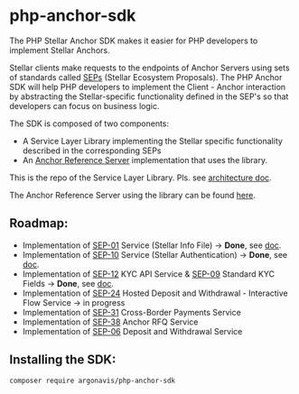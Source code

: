 # php-anchor-sdk

The PHP Stellar Anchor SDK makes it easier for PHP developers to implement Stellar Anchors.

Stellar clients make requests to the endpoints of Anchor Servers using sets of standards called [SEPs](https://developers.stellar.org/docs/fundamentals-and-concepts/stellar-ecosystem-proposals) (Stellar Ecosystem Proposals). The PHP Anchor SDK will help PHP developers to implement the Client - Anchor interaction by abstracting the Stellar-specific functionality defined in the SEP's so that developers can focus on business logic.

The SDK is composed of two components:
- A Service Layer Library implementing the Stellar specific functionality described in the corresponding SEPs
- An [Anchor Reference Server](https://github.com/Argo-Navis-Dev/anchor-reference-server) implementation that uses the library.

This is the repo of the Service Layer Library. Pls. see [architecture doc](https://github.com/Argo-Navis-Dev/php-anchor-sdk/blob/main/docs/architecture.md).

The Anchor Reference Server using the library can be found [here](https://github.com/Argo-Navis-Dev/anchor-reference-server). 

## Roadmap:

- Implementation of [SEP-01](https://dashboard.communityfund.stellar.org/redirect?url=https%3A%2F%2Fgithub.com%2Fstellar%2Fstellar-protocol%2Fblob%2Fmaster%2Fecosystem%2Fsep-0001.md) Service (Stellar Info File) -> **Done**, see [doc](https://github.com/Argo-Navis-Dev/php-anchor-sdk/blob/main/docs/sep-01.md).
- Implementation of [SEP-10](https://dashboard.communityfund.stellar.org/redirect?url=https%3A%2F%2Fgithub.com%2Fstellar%2Fstellar-protocol%2Fblob%2Fmaster%2Fecosystem%2Fsep-0010.md) Service (Stellar Authentication) -> **Done**, see [doc](https://github.com/Argo-Navis-Dev/php-anchor-sdk/blob/main/docs/sep-10.md).
- Implementation of [SEP-12](https://dashboard.communityfund.stellar.org/redirect?url=https%3A%2F%2Fgithub.com%2Fstellar%2Fstellar-protocol%2Fblob%2Fmaster%2Fecosystem%2Fsep-0012.md) KYC API Service &  [SEP-09](https://dashboard.communityfund.stellar.org/redirect?url=https%3A%2F%2Fgithub.com%2Fstellar%2Fstellar-protocol%2Fblob%2Fmaster%2Fecosystem%2Fsep-0009.md) Standard KYC Fields -> **Done**, see [doc](https://github.com/Argo-Navis-Dev/php-anchor-sdk/blob/main/docs/sep-12.md).
- Implementation of [SEP-24](https://dashboard.communityfund.stellar.org/redirect?url=https%3A%2F%2Fgithub.com%2Fstellar%2Fstellar-protocol%2Fblob%2Fmaster%2Fecosystem%2Fsep-0024.md) Hosted Deposit and Withdrawal - Interactive Flow Service -> in progress
- Implementation of [SEP-31](https://dashboard.communityfund.stellar.org/redirect?url=https%3A%2F%2Fgithub.com%2Fstellar%2Fstellar-protocol%2Fblob%2Fmaster%2Fecosystem%2Fsep-0031.md) Cross-Border Payments Service
- Implementation of [SEP-38](https://dashboard.communityfund.stellar.org/redirect?url=https%3A%2F%2Fgithub.com%2Fstellar%2Fstellar-protocol%2Fblob%2Fmaster%2Fecosystem%2Fsep-0038.md) Anchor RFQ Service 
- Implementation of [SEP-06](https://dashboard.communityfund.stellar.org/redirect?url=https%3A%2F%2Fgithub.com%2Fstellar%2Fstellar-protocol%2Fblob%2Fmaster%2Fecosystem%2Fsep-0006.md) Deposit and Withdrawal Service 

## Installing the SDK:

`composer require argonavis/php-anchor-sdk`






